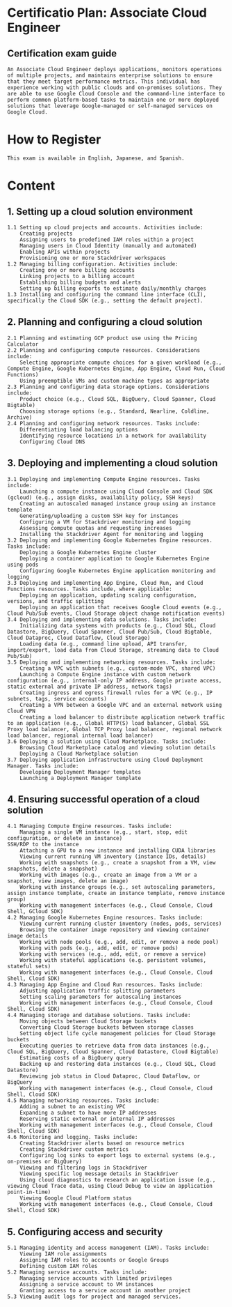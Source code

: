 # Certificatio Plan: Associate Cloud Engineer

## Certification exam guide
    
    An Associate Cloud Engineer deploys applications, monitors operations of multiple projects, and maintains enterprise solutions to ensure that they meet target performance metrics. This individual has experience working with public clouds and on-premises solutions. They are able to use Google Cloud Console and the command-line interface to perform common platform-based tasks to maintain one or more deployed solutions that leverage Google-managed or self-managed services on Google Cloud.

# How to Register
    
    This exam is available in English, Japanese, and Spanish.

# Content

## 1. Setting up a cloud solution environment
    
    1.1 Setting up cloud projects and accounts. Activities include:
        Creating projects
        Assigning users to predefined IAM roles within a project
        Managing users in Cloud Identity (manually and automated)
        Enabling APIs within projects
        Provisioning one or more Stackdriver workspaces
    1.2 Managing billing configuration. Activities include:
        Creating one or more billing accounts
        Linking projects to a billing account
        Establishing billing budgets and alerts
        Setting up billing exports to estimate daily/monthly charges
    1.3 Installing and configuring the command line interface (CLI), specifically the Cloud SDK (e.g., setting the default project).

## 2. Planning and configuring a cloud solution

    2.1 Planning and estimating GCP product use using the Pricing Calculator
    2.2 Planning and configuring compute resources. Considerations include:
        Selecting appropriate compute choices for a given workload (e.g., Compute Engine, Google Kubernetes Engine, App Engine, Cloud Run, Cloud Functions)
        Using preemptible VMs and custom machine types as appropriate
    2.3 Planning and configuring data storage options. Considerations include:
        Product choice (e.g., Cloud SQL, BigQuery, Cloud Spanner, Cloud Bigtable)
        Choosing storage options (e.g., Standard, Nearline, Coldline, Archive)
    2.4 Planning and configuring network resources. Tasks include:
        Differentiating load balancing options
        Identifying resource locations in a network for availability
        Configuring Cloud DNS

## 3. Deploying and implementing a cloud solution

    3.1 Deploying and implementing Compute Engine resources. Tasks include:
        Launching a compute instance using Cloud Console and Cloud SDK (gcloud) (e.g., assign disks, availability policy, SSH keys)
        Creating an autoscaled managed instance group using an instance template
        Generating/uploading a custom SSH key for instances
        Configuring a VM for Stackdriver monitoring and logging
        Assessing compute quotas and requesting increases
        Installing the Stackdriver Agent for monitoring and logging
    3.2 Deploying and implementing Google Kubernetes Engine resources. Tasks include:
        Deploying a Google Kubernetes Engine cluster
        Deploying a container application to Google Kubernetes Engine using pods
        Configuring Google Kubernetes Engine application monitoring and logging
    3.3 Deploying and implementing App Engine, Cloud Run, and Cloud Functions resources. Tasks include, where applicable:
        Deploying an application, updating scaling configuration, versions, and traffic splitting
        Deploying an application that receives Google Cloud events (e.g., Cloud Pub/Sub events, Cloud Storage object change notification events)
    3.4 Deploying and implementing data solutions. Tasks include:
        Initializing data systems with products (e.g., Cloud SQL, Cloud Datastore, BigQuery, Cloud Spanner, Cloud Pub/Sub, Cloud Bigtable, Cloud Dataproc, Cloud Dataflow, Cloud Storage)
        Loading data (e.g., command line upload, API transfer, import/export, load data from Cloud Storage, streaming data to Cloud Pub/Sub)
    3.5 Deploying and implementing networking resources. Tasks include:
        Creating a VPC with subnets (e.g., custom-mode VPC, shared VPC)
        Launching a Compute Engine instance with custom network configuration (e.g., internal-only IP address, Google private access, static external and private IP address, network tags)
        Creating ingress and egress firewall rules for a VPC (e.g., IP subnets, tags, service accounts)
        Creating a VPN between a Google VPC and an external network using Cloud VPN
        Creating a load balancer to distribute application network traffic to an application (e.g., Global HTTP(S) load balancer, Global SSL Proxy load balancer, Global TCP Proxy load balancer, regional network load balancer, regional internal load balancer)
    3.6 Deploying a solution using Cloud Marketplace. Tasks include:
        Browsing Cloud Marketplace catalog and viewing solution details
        Deploying a Cloud Marketplace solution
    3.7 Deploying application infrastructure using Cloud Deployment Manager. Tasks include:
        Developing Deployment Manager templates
        Launching a Deployment Manager template

## 4. Ensuring successful operation of a cloud solution

    4.1 Managing Compute Engine resources. Tasks include:
        Managing a single VM instance (e.g., start, stop, edit configuration, or delete an instance)
    SSH/RDP to the instance
        Attaching a GPU to a new instance and installing CUDA libraries
        Viewing current running VM inventory (instance IDs, details)
        Working with snapshots (e.g., create a snapshot from a VM, view snapshots, delete a snapshot)
        Working with images (e.g., create an image from a VM or a snapshot, view images, delete an image)
        Working with instance groups (e.g., set autoscaling parameters, assign instance template, create an instance template, remove instance group)
        Working with management interfaces (e.g., Cloud Console, Cloud Shell, GCloud SDK)
    4.2 Managing Google Kubernetes Engine resources. Tasks include:             
        Viewing current running cluster inventory (nodes, pods, services)
        Browsing the container image repository and viewing container image details
        Working with node pools (e.g., add, edit, or remove a node pool)
        Working with pods (e.g., add, edit, or remove pods)
        Working with services (e.g., add, edit, or remove a service)
        Working with stateful applications (e.g. persistent volumes, stateful sets)
        Working with management interfaces (e.g., Cloud Console, Cloud Shell, Cloud SDK)
    4.3 Managing App Engine and Cloud Run resources. Tasks include:
        Adjusting application traffic splitting parameters
        Setting scaling parameters for autoscaling instances
        Working with management interfaces (e.g., Cloud Console, Cloud Shell, Cloud SDK)
    4.4 Managing storage and database solutions. Tasks include:
        Moving objects between Cloud Storage buckets
        Converting Cloud Storage buckets between storage classes
        Setting object life cycle management policies for Cloud Storage buckets
        Executing queries to retrieve data from data instances (e.g., Cloud SQL, BigQuery, Cloud Spanner, Cloud Datastore, Cloud Bigtable)
        Estimating costs of a BigQuery query
        Backing up and restoring data instances (e.g., Cloud SQL, Cloud Datastore)
        Reviewing job status in Cloud Dataproc, Cloud Dataflow, or BigQuery
        Working with management interfaces (e.g., Cloud Console, Cloud Shell, Cloud SDK)
    4.5 Managing networking resources. Tasks include:
        Adding a subnet to an existing VPC
        Expanding a subnet to have more IP addresses
        Reserving static external or internal IP addresses
        Working with management interfaces (e.g., Cloud Console, Cloud Shell, Cloud SDK)
    4.6 Monitoring and logging. Tasks include:
        Creating Stackdriver alerts based on resource metrics
        Creating Stackdriver custom metrics
        Configuring log sinks to export logs to external systems (e.g., on-premises or BigQuery)
        Viewing and filtering logs in Stackdriver
        Viewing specific log message details in Stackdriver
        Using cloud diagnostics to research an application issue (e.g., viewing Cloud Trace data, using Cloud Debug to view an application point-in-time)
        Viewing Google Cloud Platform status
        Working with management interfaces (e.g., Cloud Console, Cloud Shell, Cloud SDK)

## 5. Configuring access and security

    5.1 Managing identity and access management (IAM). Tasks include:
        Viewing IAM role assignments
        Assigning IAM roles to accounts or Google Groups
        Defining custom IAM roles
    5.2 Managing service accounts. Tasks include:
        Managing service accounts with limited privileges
        Assigning a service account to VM instances
        Granting access to a service account in another project
    5.3 Viewing audit logs for project and managed services.